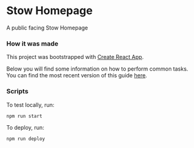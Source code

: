# Stow Homepage

A public facing Stow Homepage

### How it was made

This project was bootstrapped with [Create React App](https://github.com/facebookincubator/create-react-app).

Below you will find some information on how to perform common tasks.<br>
You can find the most recent version of this guide [here](https://github.com/facebookincubator/create-react-app/blob/master/packages/react-scripts/template/README.md).

### Scripts

To test locally, run:

```bash
npm run start
```

To deploy, run:

```bash
npm run deploy
```
